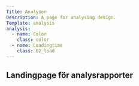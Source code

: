 ```yaml
---
Title: Analyser
Description: A page for analysing design.
Template: analysis
analysis:
  - name: Color
    class: color
  - name: Loadingtime
    class: 02_load
---
```


## Landingpage för analysrapporter
